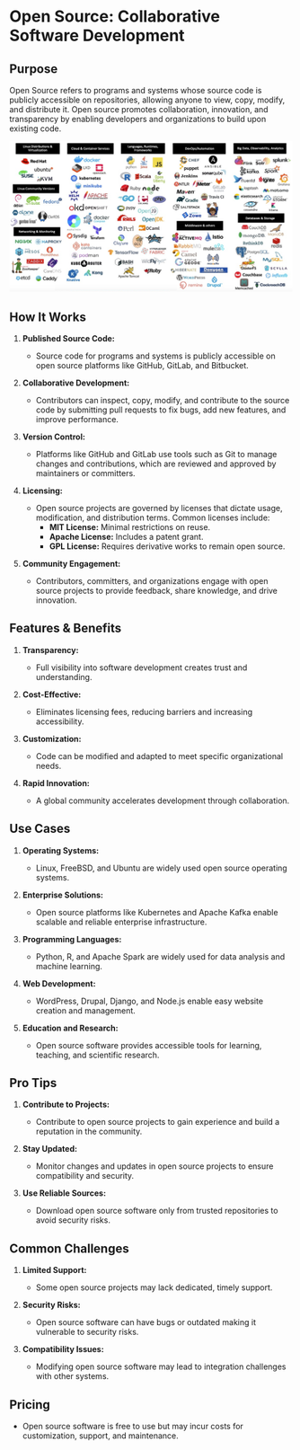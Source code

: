 # **Open Source: Collaborative Software Development**

## **Purpose**

Open Source refers to programs and systems whose source code is publicly accessible on repositories, allowing anyone to view, copy, modify, and distribute it. Open source promotes collaboration, innovation, and transparency by enabling developers and organizations to build upon existing code.

![open-source](Assets/op1.png)


## **How It Works**

1. **Published Source Code:**
   - Source code for programs and systems is publicly accessible on open source platforms like GitHub, GitLab, and Bitbucket.

2. **Collaborative Development:**
   - Contributors can inspect, copy, modify, and contribute to the source code by submitting pull requests to fix bugs, add new features, and improve performance.

3. **Version Control:**
   - Platforms like GitHub and GitLab use tools such as Git to manage changes and contributions, which are reviewed and approved by maintainers or committers.

4. **Licensing:**
   - Open source projects are governed by licenses that dictate usage, modification, and distribution terms. Common licenses include:  
     - **MIT License:** Minimal restrictions on reuse.  
     - **Apache License:** Includes a patent grant.  
     - **GPL License:** Requires derivative works to remain open source.

5. **Community Engagement:**
   - Contributors, committers, and organizations engage with open source projects to provide feedback, share knowledge, and drive innovation.



## **Features & Benefits**

1. **Transparency:**
   - Full visibility into software development creates trust and understanding.

2. **Cost-Effective:**
   - Eliminates licensing fees, reducing barriers and increasing accessibility.

3. **Customization:**
   - Code can be modified and adapted to meet specific organizational needs.

4. **Rapid Innovation:**
   - A global community accelerates development through collaboration.


## **Use Cases**

1. **Operating Systems:**
   - Linux, FreeBSD, and Ubuntu are widely used open source operating systems.

2. **Enterprise Solutions:**
   - Open source platforms like Kubernetes and Apache Kafka enable scalable and reliable enterprise infrastructure.

3. **Programming Languages:**
   - Python, R, and Apache Spark are widely used for data analysis and machine learning.

4. **Web Development:**
   - WordPress, Drupal, Django, and Node.js enable easy website creation and management.

5. **Education and Research:**
   - Open source software provides accessible tools for learning, teaching, and scientific research.

## **Pro Tips**

1. **Contribute to Projects:**
   - Contribute to open source projects to gain experience and build a reputation in the community.

2. **Stay Updated:**
   - Monitor changes and updates in open source projects to ensure compatibility and security.

3. **Use Reliable Sources:**
   - Download open source software only from trusted repositories to avoid security risks.

## **Common Challenges**

1. **Limited Support:**
   - Some open source projects may lack dedicated, timely support.

2. **Security Risks:**
   - Open source software can have bugs or outdated making it vulnerable to security risks.

3. **Compatibility Issues:**
   - Modifying open source software may lead to integration challenges with other systems.

## **Pricing**  
- Open source software is free to use but may incur costs for customization, support, and maintenance.


